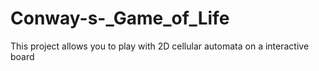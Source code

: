 # Conway-s-_Game_of_Life
This project allows you to play with 2D cellular automata on a interactive board

